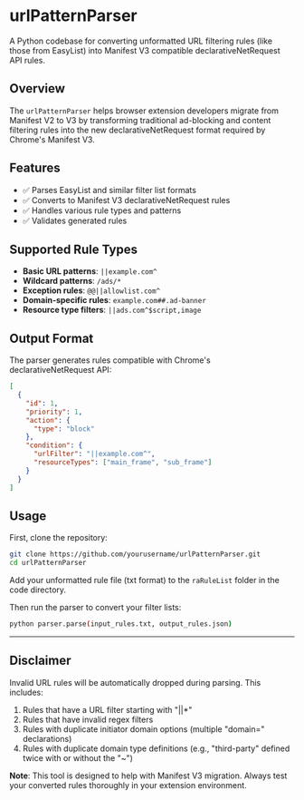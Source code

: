 # urlPatternParser

A Python codebase for converting unformatted URL filtering rules (like those from EasyList) into Manifest V3 compatible declarativeNetRequest API rules.

## Overview

The `urlPatternParser` helps browser extension developers migrate from Manifest V2 to V3 by transforming traditional ad-blocking and content filtering rules into the new declarativeNetRequest format required by Chrome's Manifest V3.

## Features

- ✅ Parses EasyList and similar filter list formats
- ✅ Converts to Manifest V3 declarativeNetRequest rules
- ✅ Handles various rule types and patterns
- ✅ Validates generated rules

## Supported Rule Types

- **Basic URL patterns**: `||example.com^`
- **Wildcard patterns**: `/ads/*`
- **Exception rules**: `@@||allowlist.com^`
- **Domain-specific rules**: `example.com##.ad-banner`
- **Resource type filters**: `||ads.com^$script,image`

## Output Format

The parser generates rules compatible with Chrome's declarativeNetRequest API:

```json
[
  {
    "id": 1,
    "priority": 1,
    "action": {
      "type": "block"
    },
    "condition": {
      "urlFilter": "||example.com^",
      "resourceTypes": ["main_frame", "sub_frame"]
    }
  }
]
```

## Usage

First, clone the repository:

```bash
git clone https://github.com/yourusername/urlPatternParser.git
cd urlPatternParser
```

Add your unformatted rule file (txt format) to the `raRuleList` folder in the code directory.

Then run the parser to convert your filter lists:

```bash
python parser.parse(input_rules.txt, output_rules.json)
```

---

## Disclaimer

Invalid URL rules will be automatically dropped during parsing. This includes:

1. Rules that have a URL filter starting with "||*"
2. Rules that have invalid regex filters
3. Rules with duplicate initiator domain options (multiple "domain=" declarations)
4. Rules with duplicate domain type definitions (e.g., "third-party" defined twice with or without the "~")

**Note**: This tool is designed to help with Manifest V3 migration. Always test your converted rules thoroughly in your extension environment.